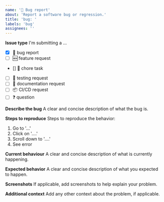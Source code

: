 ```yaml
---
name: '🐛 Bug report'
about: 'Report a software bug or regression.'
title: 'bug: '
labels: 'bug'
assignees: ''
---
```


**Issue type**
I'm submitting a ...

- [x] 🐛 bug report
- [ ] 🆕 feature request
- [] 🔧 chore task
- [ ] 🧪 testing request
- [ ] 📄 documentation request
- [ ] 📦 CI/CD request
- [ ] ❓ question

**Describe the bug**
A clear and concise description of what the bug is.

**Steps to reproduce**
Steps to reproduce the behavior:

1. Go to '...'
2. Click on '....'
3. Scroll down to '....'
4. See error

**Current behaviour**
A clear and concise description of what is currently happening.

**Expected behavior**
A clear and concise description of what you expected to happen.

**Screenshots**
If applicable, add screenshots to help explain your problem.

**Additional context**
Add any other context about the problem, if applicable.
